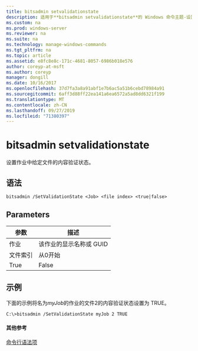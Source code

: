 ```yaml
---
title: bitsadmin setvalidationstate
description: 适用于**bitsadmin setvalidationstate**的 Windows 命令主题-设置作业中给定文件的内容验证状态。
ms.custom: na
ms.prod: windows-server
ms.reviewer: na
ms.suite: na
ms.technology: manage-windows-commands
ms.tgt_pltfrm: na
ms.topic: article
ms.assetid: e8fc8e8c-171c-4681-8057-6986b018e576
author: coreyp-at-msft
ms.author: coreyp
manager: dongill
ms.date: 10/16/2017
ms.openlocfilehash: 37d7fa3a8a91abf1e7b6ac5a51b6cebd78984a91
ms.sourcegitcommit: 6aff3d88ff22ea141a6ea6572a5ad8dd6321f199
ms.translationtype: MT
ms.contentlocale: zh-CN
ms.lasthandoff: 09/27/2019
ms.locfileid: "71380397"
---
```

# <a name="bitsadmin-setvalidationstate"></a>bitsadmin setvalidationstate



设置作业中给定文件的内容验证状态。

## <a name="syntax"></a>语法

```
bitsadmin /SetValidationState <Job> <file index> <true|false> 
```

## <a name="parameters"></a>Parameters

| 参数  |          描述           |
|------------|--------------------------------|
|    作业     | 该作业的显示名称或 GUID |
| 文件索引 |         从0开始          |
|    True    |             False              |

## <a name="BKMK_examples"></a>示例

下面的示例将名为*myJob*的作业的文件2的内容验证状态设置为 TRUE。
```
C:\>bitsadmin /SetValidationState myJob 2 TRUE 
```

#### <a name="additional-references"></a>其他参考

[命令行语法项](command-line-syntax-key.md)